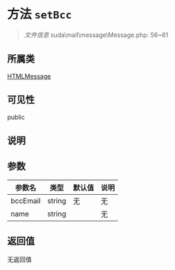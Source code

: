 # 方法 `setBcc`

> *文件信息* suda\mail\message\Message.php: 56~61

## 所属类 

[HTMLMessage](../HTMLMessage.md)

## 可见性

 public 

## 说明



## 参数


| 参数名 | 类型 | 默认值 | 说明 |
|--------|-----|-------|-------|
| bccEmail |  string | 无 | 无 |
| name |  string |  | 无 |



## 返回值

无返回值
